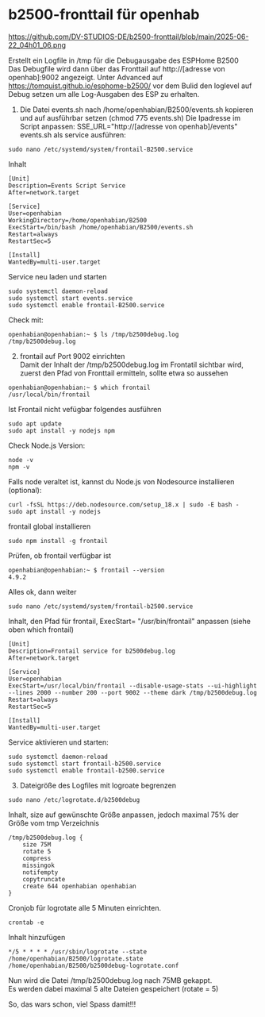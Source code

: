 # b2500-fronttail für openhab

https://github.com/DV-STUDIOS-DE/b2500-fronttail/blob/main/2025-06-22_04h01_06.png


Erstellt ein Logfile in /tmp für die Debugausgabe des ESPHome B2500  
Das Debugfile wird dann über das Fronttail auf http://[adresse von openhab]:9002 angezeigt.
Unter Advanced auf https://tomquist.github.io/esphome-b2500/ vor dem Bulid den loglevel auf Debug setzen um alle Log-Ausgaben des ESP zu erhalten.

1. Die Datei events.sh nach /home/openhabian/B2500/events.sh kopieren und auf ausführbar setzen (chmod 775 events.sh)
Die Ipadresse im Script anpassen:  SSE_URL="http://[adresse von openhab]/events"
events.sh als service ausführen:  
```
sudo nano /etc/systemd/system/frontail-B2500.service
```
Inhalt
```
[Unit]
Description=Events Script Service
After=network.target

[Service]
User=openhabian
WorkingDirectory=/home/openhabian/B2500
ExecStart=/bin/bash /home/openhabian/B2500/events.sh
Restart=always
RestartSec=5

[Install]
WantedBy=multi-user.target
```
Service neu laden und starten  
```
sudo systemctl daemon-reload
sudo systemctl start events.service
sudo systemctl enable frontail-B2500.service
```
Check mit:  
```
openhabian@openhabian:~ $ ls /tmp/b2500debug.log
/tmp/b2500debug.log
```

2. frontail auf Port 9002 einrichten  
Damit der Inhalt der /tmp/b2500debug.log im Frontatil sichtbar wird, zuerst den Pfad von Fronttail ermitteln, sollte etwa so aussehen  
```
openhabian@openhabian:~ $ which frontail
/usr/local/bin/frontail
```
Ist Frontail nicht vefügbar folgendes ausführen  
```
sudo apt update
sudo apt install -y nodejs npm
```
Check Node.js Version:  
```
node -v
npm -v
```
Falls node veraltet ist, kannst du Node.js von Nodesource installieren (optional):  
```
curl -fsSL https://deb.nodesource.com/setup_18.x | sudo -E bash -
sudo apt install -y nodejs
```
frontail global installieren
```
sudo npm install -g frontail
```
Prüfen, ob frontail verfügbar ist
```
openhabian@openhabian:~ $ frontail --version
4.9.2
```
Alles ok, dann weiter
```
sudo nano /etc/systemd/system/frontail-b2500.service
```
Inhalt, den Pfad für frontail, ExecStart= "/usr/bin/frontail" anpassen (siehe oben which frontail)
```
[Unit]
Description=Frontail service for b2500debug.log
After=network.target

[Service]
User=openhabian
ExecStart=/usr/local/bin/frontail --disable-usage-stats --ui-highlight --lines 2000 --number 200 --port 9002 --theme dark /tmp/b2500debug.log
Restart=always
RestartSec=5

[Install]
WantedBy=multi-user.target
```
Service aktivieren und starten:
```
sudo systemctl daemon-reload
sudo systemctl start frontail-b2500.service
sudo systemctl enable frontail-b2500.service
```
3. Dateigröße des Logfiles mit logroate begrenzen
```
sudo nano /etc/logrotate.d/b2500debug
```
Inhalt, size auf gewünschte Größe anpassen, jedoch maximal 75% der Größe vom tmp Verzeichnis
```
/tmp/b2500debug.log {
    size 75M
    rotate 5
    compress
    missingok
    notifempty
    copytruncate
    create 644 openhabian openhabian
}
```
Cronjob für logrotate alle 5 Minuten einrichten.
```
crontab -e
```
Inhalt hinzufügen
```
*/5 * * * * /usr/sbin/logrotate --state /home/openhabian/B2500/logrotate.state /home/openhabian/B2500/b2500debug-logrotate.conf
```

Nun wird die Datei /tmp/b2500debug.log nach 75MB gekappt.  
Es werden dabei maximal 5 alte Dateien gespeichert (rotate = 5)  
  
So, das wars schon, viel Spass damit!!!
